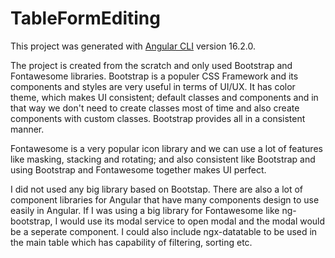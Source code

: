 # TableFormEditing

This project was generated with [Angular CLI](https://github.com/angular/angular-cli) version 16.2.0.

The project is created from the scratch and only used Bootstrap and Fontawesome libraries. Bootstrap is a populer CSS Framework and its components and styles are very useful in terms of UI/UX. It has color theme, which makes UI consistent; default classes and components and in that way we don't need to create classes most of time and also create components with custom classes. Bootstrap provides all in a consistent manner.

Fontawesome is a very popular icon library and we can use a lot of features like masking, stacking and rotating; and also consistent like Bootstrap and using Bootstrap and Fontawesome together makes UI perfect.

I did not used any big library based on Bootstap. There are also a lot of component libraries for Angular that have many components design to use easily in Angular. If I was using a big library for Fontawesome like ng-bootstrap, I would use its modal service to open modal and the modal would be a seperate component. I could also include ngx-datatable to be used in the main table which has capability of filtering, sorting etc.
